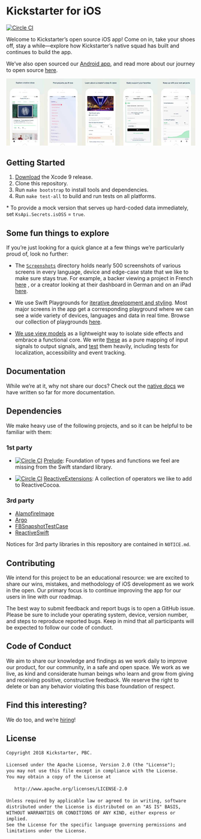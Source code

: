 # Kickstarter for iOS

[![Circle CI](https://circleci.com/gh/kickstarter/ios-oss.svg?style=svg)](https://circleci.com/gh/kickstarter/ios-oss)

Welcome to Kickstarter’s open source iOS app! Come on in, take your shoes off,
stay a while—explore how Kickstarter’s native squad has built and continues to
build the app.

We’ve also open sourced our [Android app](https://github.com/kickstarter/android-oss),
and read more about our journey to open source [here](https://kickstarter.engineering/open-sourcing-our-android-and-ios-apps-6891be909fcd).

![Kickstarter for iOS](.github/app.jpg)

## Getting Started

1. [Download](https://developer.apple.com/xcode/download/) the Xcode 9 release.
1. Clone this repository.
1. Run `make bootstrap` to install tools and dependencies.
1. Run `make test-all` to build and run tests on all platforms.  

&#42; To provide a mock version that serves up hard-coded data immediately, set `KsApi.Secrets.isOSS` = `true`.

## Some fun things to explore

If you’re just looking for a quick glance at a few things we’re particularly
proud of, look no further:

* The [`Screenshots`](https://github.com/kickstarter/ios-oss/tree/master/Screenshots/_64)
directory holds nearly 500 screenshots of various screens in every language,
device and edge-case state that we like to make sure stays true. For example,
a backer viewing a project in French
[here](https://github.com/kickstarter/ios-oss/blob/d33bfbff8dee212eb46328cfcfe64f5aa90afc7b/Screenshots/_64/Kickstarter_Framework_iOSTests.ProjectPamphletContentViewControllerTests/testBacker_LiveProject_lang_fr_device_phone4_7inch%402x.png)
, or a creator looking at their dashboard in German and on an iPad
[here](https://github.com/kickstarter/ios-oss/blob/64f79ce6a03a8fad9b7024a43c17b4ae5f264d31/Screenshots/_64/Kickstarter_Framework_iOSTests.DashboardViewControllerTests/testView_lang_de_device_pad%402x.png).

* We use Swift Playgrounds for [iterative development and styling](https://youtu.be/A0VaIKK2ijM?t=26m47s).
Most major screens in the app get a corresponding playground where we can see a
wide variety of devices, languages and data in real time. Browse our collection of
playgrounds [here](https://github.com/kickstarter/ios-oss/tree/master/Kickstarter-iOS.playground/Pages).

* [We use view models](https://www.youtube.com/watch?v=EpTlqx6NjYo) as
a lightweight way to isolate side effects and embrace a functional core. We
write [these](https://github.com/kickstarter/ios-oss/tree/master/Library/ViewModels)
as a pure mapping of input signals to output signals, and [test](https://github.com/kickstarter/ios-oss/tree/master/Library/ViewModels)
them heavily, including tests for localization, accessibility and event
tracking.

## Documentation

While we’re at it, why not share our docs? Check out the
[native docs](https://github.com/kickstarter/native-docs) we have written so far
for more documentation.

## Dependencies

We make heavy use of the following projects, and so it can be helpful to be
familiar with them:

### 1st party

* [![Circle CI](https://circleci.com/gh/kickstarter/Kickstarter-Prelude.svg?style=svg)](https://circleci.com/gh/kickstarter/Kickstarter-Prelude)
[Prelude](https://github.com/kickstarter/Kickstarter-Prelude): Foundation of
types and functions we feel are missing from the Swift standard library.

* [![Circle CI](https://circleci.com/gh/kickstarter/Kickstarter-ReactiveExtensions.svg?style=svg&)](https://circleci.com/gh/kickstarter/Kickstarter-ReactiveExtensions)
[ReactiveExtensions](https://github.com/kickstarter/Kickstarter-ReactiveExtensions):
A collection of operators we like to add to ReactiveCocoa.

### 3rd party

* [AlamofireImage](https://github.com/Alamofire/AlamofireImage)
* [Argo](https://github.com/thoughtbot/Argo)
* [FBSnapshotTestCase](https://github.com/facebook/ios-snapshot-test-case)
* [ReactiveSwift](https://github.com/ReactiveCocoa/ReactiveSwift)

Notices for 3rd party libraries in this repository are contained in
`NOTICE.md`.

## Contributing

We intend for this project to be an educational resource: we are excited to
share our wins, mistakes, and methodology of iOS development as we work
in the open. Our primary focus is to continue improving the app for our users in
line with our roadmap.

The best way to submit feedback and report bugs is to open a GitHub issue.
Please be sure to include your operating system, device, version number, and
steps to reproduce reported bugs. Keep in mind that all participants will be
expected to follow our code of conduct.

## Code of Conduct

We aim to share our knowledge and findings as we work daily to improve our
product, for our community, in a safe and open space. We work as we live, as
kind and considerate human beings who learn and grow from giving and receiving
positive, constructive feedback. We reserve the right to delete or ban any
behavior violating this base foundation of respect.

## Find this interesting?

We do too, and we’re [hiring](https://www.kickstarter.com/jobs?ref=gh_ios_oss)!

## License

```
Copyright 2018 Kickstarter, PBC.

Licensed under the Apache License, Version 2.0 (the "License");
you may not use this file except in compliance with the License.
You may obtain a copy of the License at

   http://www.apache.org/licenses/LICENSE-2.0

Unless required by applicable law or agreed to in writing, software
distributed under the License is distributed on an "AS IS" BASIS,
WITHOUT WARRANTIES OR CONDITIONS OF ANY KIND, either express or implied.
See the License for the specific language governing permissions and
limitations under the License.
```

